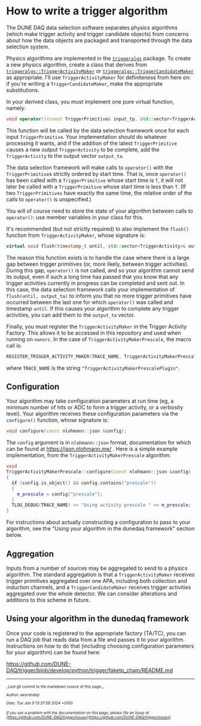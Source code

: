 # How to write a trigger algorithm

The DUNE DAQ data selection software separates physics algorithms
(which make trigger activity and trigger candidate objects) from
concerns about how the data objects are packaged and transported
through the data selection system.

Physics algorithms are implemented in the [`triggeralgs`](https://github.com/DUNE-DAQ/triggeralgs) package. To create a new physics algorithm, create a class that derives from [`triggeralgs::TriggerActivityMaker`](https://github.com/DUNE-DAQ/triggeralgs/blob/develop/include/triggeralgs/TriggerActivityMaker.hpp) or [`triggeralgs::TriggerCandidateMaker`](https://github.com/DUNE-DAQ/triggeralgs/blob/develop/include/triggeralgs/TriggerCandidateMaker.hpp) as appropriate. I'll use `TriggerActivityMaker` for definiteness from here on: if you're writing a `TriggerCandidateMaker`, make the appropriate substitutions.

In your derived class, you must implement one pure virtual function, namely:

```cpp
void operator()(const TriggerPrimitive& input_tp, std::vector<TriggerActivity>& output_ta);
```

This function will be called by the data selection framework once for each input `TriggerPrimitive`. Your implementation should do whatever processing it wants, and if the addition of the latest `TriggerPrimitive` causes a new output `TriggerActivity` to be complete, add the `TriggerActivity` to the output vector `output_ta`.

The data selection framework will make calls to `operator()` with the `TriggerPrimitive`s strictly ordered by start time. That is, once `operator()` has been called with a `TriggerPrimitive` whose start time is `T`, it will not later be called with a `TriggerPrimitive` whose start time is less than `T`. (If two `TriggerPrimitives` have exactly the same time, the relative order of the calls to `operator()` is unspecified.)

You will of course need to store the state of your algorithm between calls to `operator()`: use member variables in your class for this.

It's recommended (but not strictly required) to also implement the `flush()` function from `TriggerActivityMaker`, whose signature is:

```cpp
virtual void flush(timestamp_t until, std::vector<TriggerActivity>& output_ta)
```

The reason this function exists is to handle the case where there is a large gap between trigger primitives (or, more likely, between trigger activities). During this gap, `operator()` is not called, and so your algorithm cannot send its output, even if such a long time has passed that you know that any trigger activities currently in progress can be completed and sent out. In this case, the data selection framework calls your implementation of `flush(until, output_ta)` to inform you that no more trigger primitives have occurred between the last one for which `operator()` was called and timestamp `until`. If this causes your algorithm to complete any trigger activities, you can add them to the `output_ta` vector.

Finally, you must register the `TriggerActivityMaker` in the Trigger Activity Factory. This allows it to be accessed in this repository and used when running on `nanorc`. In the case of `TriggerActivityMakerPrescale`, the macro call is:

```cpp
REGISTER_TRIGGER_ACTIVITY_MAKER(TRACE_NAME, TriggerActivityMakerPrescale)
```

where `TRACE_NAME` is the string `"TriggerActivityMakerPrescalePlugin"`.

## Configuration

Your algorithm may take configuration parameters at run time (eg, a minimum number of hits or ADC to form a trigger activity, or a verbosity level). Your algorithm receives these configuration parameters via the `configure()` function, whose signature is:

```cpp
void configure(const nlohmann::json &config);
```

The `config` argument is in `nlohmann::json` format, documentation for which can be found at https://json.nlohmann.me/ . Here is a simple example implementation, from the `TriggerActivityMakerPrescale` algorithm:

```cpp
void
TriggerActivityMakerPrescale::configure(const nlohmann::json &config)
{
  if (config.is_object() && config.contains("prescale"))
  {
    m_prescale = config["prescale"]; 
  }
  TLOG_DEBUG(TRACE_NAME) << "Using activity prescale " << m_prescale;
}
```

For instructions about actually constructing a configuration to pass to your algorithm, see the "Using your algorithm in the dunedaq framework" section below.

## Aggregation

Inputs from a number of sources may be aggregated to send to a physics algorithm. The standard aggregation is that a `TriggerActivityMaker` receives trigger primitives aggregated over one APA, including both collection and induction channels, and a `TriggerCandidateMaker` receives trigger activities aggregated over the whole detector. We can consider alterations and additions to this scheme in future.

## Using your algorithm in the dunedaq framework

Once your code is registered to the appropriate factory (TA/TC), you can run a DAQ job that reads data from a file and passes it to your algorithm. Instructions on how to do that (including choosing configuration parameters for your algorithm) can be found here:

https://github.com/DUNE-DAQ/trigger/blob/develop/python/trigger/faketp_chain/README.md


-----

<font size="1">
_Last git commit to the markdown source of this page:_


_Author: aeoranday_

_Date: Tue Jan 9 13:37:58 2024 +0100_

_If you see a problem with the documentation on this page, please file an Issue at [https://github.com/DUNE-DAQ/trigger/issues](https://github.com/DUNE-DAQ/trigger/issues)_
</font>
